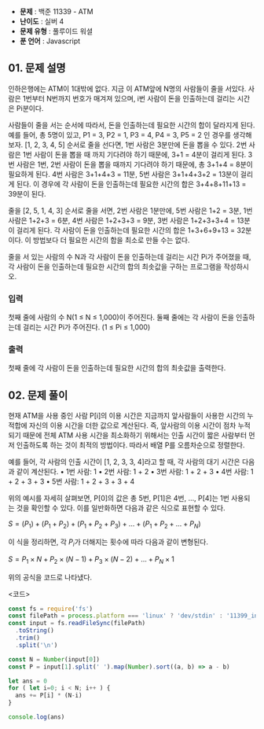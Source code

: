 - **문제** : 백준 11339 - ATM
- **난이도** : 실버 4
- **문제 유형** : 풀루이드 워셜
- **푼 언어** : Javascript

## 01. 문제 설명
인하은행에는 ATM이 1대밖에 없다. 지금 이 ATM앞에 N명의 사람들이 줄을 서있다. 사람은 1번부터 N번까지 번호가 매겨져 있으며, i번 사람이 돈을 인출하는데 걸리는 시간은 Pi분이다.

사람들이 줄을 서는 순서에 따라서, 돈을 인출하는데 필요한 시간의 합이 달라지게 된다. 예를 들어, 총 5명이 있고, P1 = 3, P2 = 1, P3 = 4, P4 = 3, P5 = 2 인 경우를 생각해보자. [1, 2, 3, 4, 5] 순서로 줄을 선다면, 1번 사람은 3분만에 돈을 뽑을 수 있다. 2번 사람은 1번 사람이 돈을 뽑을 때 까지 기다려야 하기 때문에, 3+1 = 4분이 걸리게 된다. 3번 사람은 1번, 2번 사람이 돈을 뽑을 때까지 기다려야 하기 때문에, 총 3+1+4 = 8분이 필요하게 된다. 4번 사람은 3+1+4+3 = 11분, 5번 사람은 3+1+4+3+2 = 13분이 걸리게 된다. 이 경우에 각 사람이 돈을 인출하는데 필요한 시간의 합은 3+4+8+11+13 = 39분이 된다.

줄을 [2, 5, 1, 4, 3] 순서로 줄을 서면, 2번 사람은 1분만에, 5번 사람은 1+2 = 3분, 1번 사람은 1+2+3 = 6분, 4번 사람은 1+2+3+3 = 9분, 3번 사람은 1+2+3+3+4 = 13분이 걸리게 된다. 각 사람이 돈을 인출하는데 필요한 시간의 합은 1+3+6+9+13 = 32분이다. 이 방법보다 더 필요한 시간의 합을 최소로 만들 수는 없다.

줄을 서 있는 사람의 수 N과 각 사람이 돈을 인출하는데 걸리는 시간 Pi가 주어졌을 때, 각 사람이 돈을 인출하는데 필요한 시간의 합의 최솟값을 구하는 프로그램을 작성하시오.


### 입력
첫째 줄에 사람의 수 N(1 ≤ N ≤ 1,000)이 주어진다. 둘째 줄에는 각 사람이 돈을 인출하는데 걸리는 시간 Pi가 주어진다. (1 ≤ Pi ≤ 1,000)


### 출력
첫째 줄에 각 사람이 돈을 인출하는데 필요한 시간의 합의 최솟값을 출력한다.

## 02. 문제 풀이
현재 ATM을 사용 중인 사람 P[i]의 이용 시간은 지금까지 앞사람들이 사용한 시간의 누적합에 자신의 이용 시간을 더한 값으로 계산된다. 즉, 앞사람의 이용 시간이 점차 누적되기 때문에 전체 ATM 사용 시간을 최소화하기 위해서는 인출 시간이 짧은 사람부터 먼저 인출하도록 하는 것이 최적의 방법이다. 따라서 배열 P를 오름차순으로 정렬한다.

예를 들어, 각 사람의 인출 시간이 [1, 2, 3, 3, 4]라고 할 때,
각 사람의 대기 시간은 다음과 같이 계산된다.
	•	1번 사람: 1
	•	2번 사람: 1 + 2
	•	3번 사람: 1 + 2 + 3
	•	4번 사람: 1 + 2 + 3 + 3
	•	5번 사람: 1 + 2 + 3 + 3 + 4

위의 예시를 자세히 살펴보면, P[0]의 값은 총 5번, P[1]은 4번, …, P[4]는 1번 사용되는 것을 확인할 수 있다.
이를 일반화하면 다음과 같은 식으로 표현할 수 있다.

$S = (P_1) + (P_1 + P_2) + (P_1 + P_2 + P_3) + \dots + (P_1 + P_2 + \dots + P_N)$

이 식을 정리하면, 각 $P_i$가 더해지는 횟수에 따라 다음과 같이 변형된다.

$S = P_1 \times N + P_2 \times (N - 1) + P_3 \times (N - 2) + \dots + P_N \times 1$

위의 공식을 코드로 나타냈다.

<코드>
``` javascript
const fs = require('fs')
const filePath = process.platform === 'linux' ? 'dev/stdin' : '11399_input.txt'
const input = fs.readFileSync(filePath)
  .toString()
  .trim()
  .split('\n')

const N = Number(input[0])
const P = input[1].split(' ').map(Number).sort((a, b) => a - b)

let ans = 0
for ( let i=0; i < N; i++ ) {
  ans += P[i] * (N-i)
}

console.log(ans)
```
